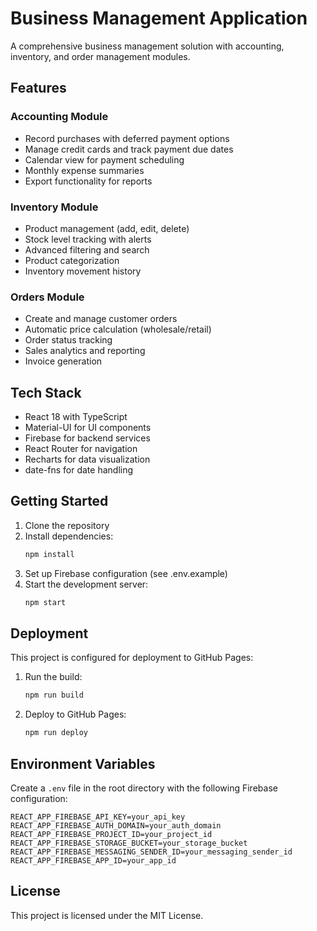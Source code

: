 # Business Management Application

A comprehensive business management solution with accounting, inventory, and order management modules.

## Features

### Accounting Module
- Record purchases with deferred payment options
- Manage credit cards and track payment due dates
- Calendar view for payment scheduling
- Monthly expense summaries
- Export functionality for reports

### Inventory Module
- Product management (add, edit, delete)
- Stock level tracking with alerts
- Advanced filtering and search
- Product categorization
- Inventory movement history

### Orders Module
- Create and manage customer orders
- Automatic price calculation (wholesale/retail)
- Order status tracking
- Sales analytics and reporting
- Invoice generation

## Tech Stack

- React 18 with TypeScript
- Material-UI for UI components
- Firebase for backend services
- React Router for navigation
- Recharts for data visualization
- date-fns for date handling

## Getting Started

1. Clone the repository
2. Install dependencies:
   ```bash
   npm install
   ```
3. Set up Firebase configuration (see .env.example)
4. Start the development server:
   ```bash
   npm start
   ```

## Deployment

This project is configured for deployment to GitHub Pages:

1. Run the build:
   ```bash
   npm run build
   ```

2. Deploy to GitHub Pages:
   ```bash
   npm run deploy
   ```

## Environment Variables

Create a `.env` file in the root directory with the following Firebase configuration:

```
REACT_APP_FIREBASE_API_KEY=your_api_key
REACT_APP_FIREBASE_AUTH_DOMAIN=your_auth_domain
REACT_APP_FIREBASE_PROJECT_ID=your_project_id
REACT_APP_FIREBASE_STORAGE_BUCKET=your_storage_bucket
REACT_APP_FIREBASE_MESSAGING_SENDER_ID=your_messaging_sender_id
REACT_APP_FIREBASE_APP_ID=your_app_id
```

## License

This project is licensed under the MIT License.
